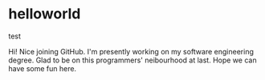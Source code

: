 # helloworld
test

Hi! Nice joining GitHub. I'm presently working on my software engineering degree.
Glad to be on this programmers' neibourhood at last. Hope we can have some fun here.
